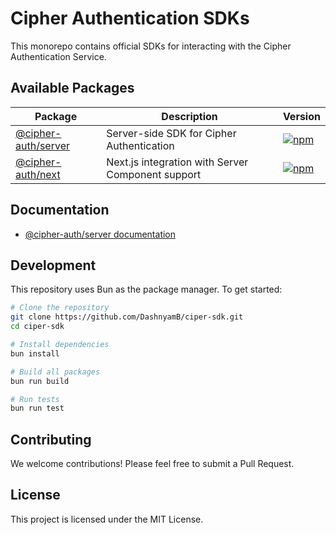 # Cipher Authentication SDKs

This monorepo contains official SDKs for interacting with the Cipher Authentication Service.

## Available Packages

| Package                                  | Description                                       | Version                                                                                                           |
| ---------------------------------------- | ------------------------------------------------- | ----------------------------------------------------------------------------------------------------------------- |
| [@cipher-auth/server](./packages/server) | Server-side SDK for Cipher Authentication         | [![npm](https://img.shields.io/npm/v/@cipher-auth/server.svg)](https://www.npmjs.com/package/@cipher-auth/server) |
| [@cipher-auth/next](./packages/next)     | Next.js integration with Server Component support | [![npm](https://img.shields.io/npm/v/@cipher-auth/next.svg)](https://www.npmjs.com/package/@cipher-auth/next)     |

## Documentation

- [@cipher-auth/server documentation](./packages/server/README.md)

## Development

This repository uses Bun as the package manager. To get started:

```bash
# Clone the repository
git clone https://github.com/DashnyamB/ciper-sdk.git
cd ciper-sdk

# Install dependencies
bun install

# Build all packages
bun run build

# Run tests
bun run test
```

## Contributing

We welcome contributions! Please feel free to submit a Pull Request.

## License

This project is licensed under the MIT License.
